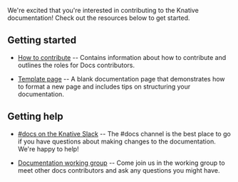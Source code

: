 We're excited that you're interested in contributing to the Knative
documentation! Check out the resources below to get started.

## Getting started

- [How to contribute](https://github.com/knative/docs/tree/main/CONTRIBUTING.md) -- Contains information about how
  to contribute and outlines the roles for Docs contributors.

- [Template page](https://raw.githubusercontent.com/knative/community/main/docs/new-page-template.md)
  -- A blank documentation page that demonstrates how to format a new page and
  includes tips on structuring your documentation.

## Getting help

- [#docs on the Knative Slack](https://slack.knative.dev) -- The #docs channel
  is the best place to go if you have questions about making changes to the
  documentation. We're happy to help!

- [Documentation working group](../working-groups/WORKING-GROUPS.md#documentation)
  -- Come join us in the working group to meet other docs contributors and ask
  any questions you might have.
